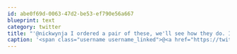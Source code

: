 ```yaml
---
id: abe0f69d-0063-47d2-be53-ef790e56a667
blueprint: text
category: twitter
title: "'@nickwynja I ordered a pair of these, we'll see how they do. I love the non-mic version amazon.com/JVC-HAFR50B-Ma…"
caption: '<span class="username username_linked">@<a href="https://twitter.com/nickwynja" title="Nick Wynja">nickwynja</a></span> I ordered a pair of these, we''ll see how they do. I love the non-mic version <a href="http://www.amazon.com/JVC-HAFR50B-Marshmallow-Remote-Headphones/dp/B003XMA7U0" title="http://www.amazon.com/JVC-HAFR50B-Marshmallow-Remote-Headphones/dp/B003XMA7U0" class="link link_untco">amazon.com/JVC-HAFR50B-Ma…</a>'
---
```

